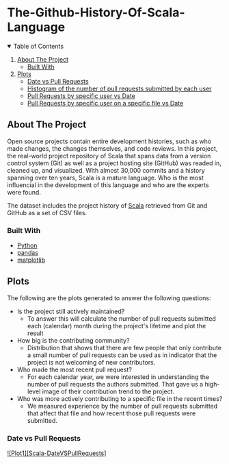 # The-Github-History-Of-Scala-Language
<details open="open">
  <summary>Table of Contents</summary>
  <ol>
    <li>
      <a href="#about-the-project">About The Project</a>
      <ul>
        <li><a href="#built-with">Built With</a></li>
      </ul>
    </li>
    <li>
      <a href="#plots">Plots</a>
      <ul>
        <li><a href="#plot1">Date vs Pull Requests</a></li>
        <li><a href="#plot2">Histogram of the number of pull requests submitted by each user</a></li>
        <li><a href="#plot3">Pull Requests by specific user vs Date</a></li>
        <li><a href="#plot4">Pull Requests by specific user on a specific file vs Date</a></li>
      </ul>
    </li>
 </details>
 
## About The Project
  
Open source projects contain entire development histories, such as who made changes, the changes themselves, and code reviews. In this project, the real-world project repository of Scala that spans data from a version control system (Git) as well as a project hosting site (GitHub) was readed in, cleaned up, and visualized. With almost 30,000 commits and a history spanning over ten years, Scala is a mature language. Who is the most influencial in the development of this language and who are the experts were found.

The dataset includes the project history of [Scala](http://www.scala-lang.org) retrieved from Git and GitHub as a set of CSV files.
  
 ### Built With

* [Python](https://www.python.org)
* [pandas](https://pandas.pydata.org)
* [matplotlib](https://matplotlib.org)
  
## Plots
The following are the plots generated to answer the following questions:
* Is the project still actively maintained?
  - To answer this will calculate the number of pull requests submitted each (calendar) month during the project's lifetime and plot the result
* How big is the contributing community?
  - Distribution that shows that there are few people that only contribute a small number of pull requests can be used as in indicator that the project is not welcoming of new contributors.
* Who made the most recent pull request?
  - For each calendar year, we were interested in understanding the number of pull requests the authors submitted. That gave us a high-level image of their contribution trend to the project.
* Who was more actively contributing to a specific file in the recent times?
  - We measured experience by the number of pull requests submitted that affect that file and how recent those pull requests were submitted.
### Date vs Pull Requests

[![Plot1][Scala-DateVSPullRequests]](plots/)
